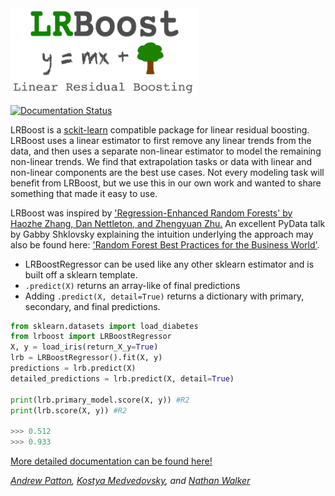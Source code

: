 <img src=https://github.com/anpatton/lrboost/blob/main/doc/images/lrboost.png width=300>

[![Documentation Status](https://readthedocs.org/projects/lrboost/badge/?version=latest)](https://lrboost.readthedocs.org)

LRBoost is a [sckit-learn](https://scikit-learn.org/) compatible package for linear residual boosting. LRBoost uses a linear estimator to first remove any linear trends from the data, and then uses a separate non-linear estimator to model the remaining non-linear trends. We find that extrapolation tasks or data with linear and non-linear components are the best use cases. Not every modeling task will benefit from LRBoost, but we use this in our own work and wanted to share something that made it easy to use.  

LRBoost was inspired by ['Regression-Enhanced Random Forests' by Haozhe Zhang, Dan Nettleton, and Zhengyuan Zhu.](https://arxiv.org/abs/1904.10416v1) An excellent PyData talk by Gabby Shklovsky explaining the intuition underlying the approach may also be found here: ['Random Forest Best Practices for the Business World'](https://youtu.be/E7VLE-U07x0?t=341).

* LRBoostRegressor can be used like any other sklearn estimator and is built off a sklearn template.
* ``.predict(X)`` returns an array-like of final predictions
* Adding ``.predict(X, detail=True)`` returns a dictionary with primary, secondary, and final predictions.

```python
from sklearn.datasets import load_diabetes
from lrboost import LRBoostRegressor
X, y = load_iris(return_X_y=True)
lrb = LRBoostRegressor().fit(X, y)
predictions = lrb.predict(X)
detailed_predictions = lrb.predict(X, detail=True)

print(lrb.primary_model.score(X, y)) #R2
print(lrb.score(X, y)) #R2

>>> 0.512
>>> 0.933
```

[More detailed documentation can be found here!](https://lrboost.readthedocs.io/en/latest/) 

*[Andrew Patton](https://twitter.com/anpatt7), [Kostya Medvedovsky](https://twitter.com/kmedved), and [Nathan Walker](https://twitter.com/bbstats)*
